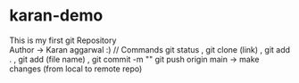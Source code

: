 # karan-demo
This is my first git Repository
<br>
Author -> Karan aggarwal :)
// Commands
git status , git clone (link) , git add . , git add (file name) , git commit -m ""
git push origin main -> make changes (from local to remote repo)